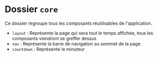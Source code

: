 # Dossier `core`
Ce dossier regroupe tous les composants réutilisables de l'application.

- `layout` : Représente la page qui sera tout le temps affichée, tous les composants viendront se greffer dessus
- `nav` : Représente la barre de navigation au sommet de la page
- `countdown` : Représente le minuteur
